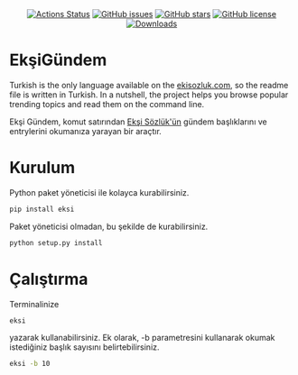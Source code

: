<div align="center">
  <a href="https://github.com/furkanonder/eksigundem/actions"><img alt="Actions Status" src="https://github.com/furkanonder/eksigundem/workflows/Test/badge.svg"></a>
  <a href="https://github.com/furkanonder/eksigundem/issues"><img alt="GitHub issues" src="https://img.shields.io/github/issues/furkanonder/eksigundem"></a>
  <a href="https://github.com/furkanonder/eksigundem/stargazers"><img alt="GitHub stars" src="https://img.shields.io/github/stars/furkanonder/eksigundem"></a>
  <a href="https://github.com/furkanonder/eksigundem/blob/main/LICENSE"><img alt="GitHub license" src="https://img.shields.io/github/license/furkanonder/eksigundem"></a>
  <a href="https://pepy.tech/project/eksi"><img alt="Downloads" src="https://pepy.tech/badge/eksi"></a>
</div>

# EkşiGündem
Turkish is the only language available on the [ekisozluk.com](https://eksisozluk.com/), so the readme file is written in Turkish. In a nutshell, the project helps you browse popular trending topics and read them on the command line.

Ekşi Gündem, komut satırından [Ekşi Sözlük'ün](https://eksisozluk.com/) gündem başlıklarını ve entrylerini okumanıza yarayan bir araçtır.

# Kurulum
Python paket yöneticisi ile kolayca kurabilirsiniz.
```python
pip install eksi
```
Paket yöneticisi olmadan, bu şekilde de kurabilirsiniz.
```python
python setup.py install
```

# Çalıştırma
Terminalinize
```bash
eksi
```
yazarak kullanabilirsiniz.
Ek olarak, -b parametresini kullanarak okumak istediğiniz başlık sayısını belirtebilirsiniz.
```bash
eksi -b 10
```
